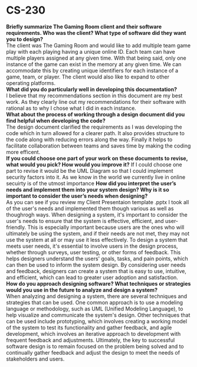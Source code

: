 # CS-230

**Briefly summarize The Gaming Room client and their software requirements. Who was the client? What type of software did they want you to design?**  
  The client was The Gaming Room and would like to add multiple team game play with each playing having a unique online ID. Each team can have multiple players assigned at any given time. With that being said, only one instance of the game can exist in the memory at any given time. We can accommodate this by creating unique identifiers for each instance of a game, team, or player. The client would also like to expand to other operating platforms.   
**What did you do particularly well in developing this documentation?**  
  I believe that my recommendations section in this document are my best work. As they clearly line out my recommendations for their software with rational as to why I chose what I did in each instance.  
**What about the process of working through a design document did you find helpful when developing the code?**  
  The design document clarified the requirements as I was developing the code which in turn allowed for a clearer path. It also provides structure to the code along with reducing errors along the way. Finally it helps to facilitate collaboration between teams and saves time by making the coding more efficent.     
**If you could choose one part of your work on these documents to revise, what would you pick? How would you improve it?**
  If I could choose one part to revise it would be the UML Diagram so that I could implement security factors into it. As we know in the world we currently live in online secuirty is of the utmost importance
**How did you interpret the user’s needs and implement them into your system design? Why is it so important to consider the user’s needs when designing?**  
As you can see if you review my Client Presentaion template .pptx I took all of the user's needs and implemented them though various as well as thoughrogh ways. When designing a system, it's important to consider the user's needs to ensure that the system is effective, efficient, and user-friendly. This is especially important because users are the ones who will ultimately be using the system, and if their needs are not met, they may not use the system at all or may use it less effectively. To design a system that meets user needs, it's essential to involve users in the design process, whether through surveys, user testing, or other forms of feedback. This helps designers understand the users' goals, tasks, and pain points, which can then be used to inform the system design. By considering user needs and feedback, designers can create a system that is easy to use, intuitive, and efficient, which can lead to greater user adoption and satisfaction.  
**How do you approach designing software? What techniques or strategies would you use in the future to analyze and design a system?**  
When analyzing and designing a system, there are several techniques and strategies that can be used. One common approach is to use a modeling language or methodology, such as UML (Unified Modeling Language), to help visualize and communicate the system's design. Other techniques that can be used include prototyping, which involves creating a working model of the system to test its functionality and gather feedback, and agile development, which involves an iterative approach to development with frequent feedback and adjustments. Ultimately, the key to successful software design is to remain focused on the problem being solved and to continually gather feedback and adjust the design to meet the needs of stakeholders and users.
